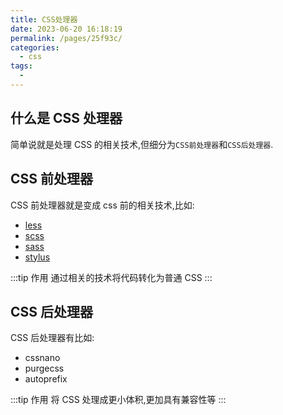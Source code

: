 ```yaml
---
title: CSS处理器
date: 2023-06-20 16:18:19
permalink: /pages/25f93c/
categories:
  - css
tags:
  -
---
```


## 什么是 CSS 处理器

简单说就是处理 CSS 的相关技术,但细分为`CSS前处理器`和`CSS后处理器`.

## CSS 前处理器

CSS 前处理器就是变成 css 前的相关技术,比如:

- [less](/views/css/less/introduction)
- [scss](/views/css/scss/introduction)
- [sass](/views/css/sass/introduction)
- [stylus](/views/css/stylus/introduction)

:::tip 作用
通过相关的技术将代码转化为普通 CSS
:::

## CSS 后处理器

CSS 后处理器有比如:

- cssnano
- purgecss
- autoprefix

:::tip 作用
将 CSS 处理成更小体积,更加具有兼容性等
:::
